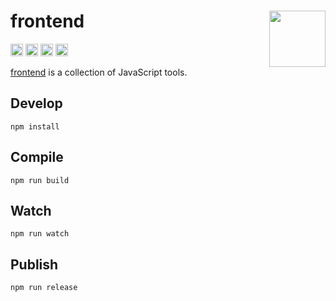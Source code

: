 # frontend [<img src="https://avatars.githubusercontent.com/u/52989093" alt="" width="90" height="90" align="right">][frontend]

[<img alt="build status" src="https://img.shields.io/travis/jsxtools/frontend/master.svg" height="20">](https://travis-ci.org/github/jsxtools/frontend)
[<img alt="code coverage" src="https://img.shields.io/codecov/c/github/jsxtools/frontend" height="20">](https://codecov.io/gh/jsxtools/frontend)
[<img alt="issue tracker" src="https://img.shields.io/github/issues/jsxtools/frontend.svg" height="20">](https://github.com/jsxtools/frontend/issues)
[<img alt="pull requests" src="https://img.shields.io/github/issues-pr/jsxtools/frontend.svg" height="20">](https://github.com/jsxtools/frontend/pulls)

[frontend] is a collection of JavaScript tools.

## Develop

```
npm install
```

## Compile

```
npm run build
```

## Watch

```
npm run watch
```

## Publish

```
npm run release
```

[frontend]: https://github.com/jsxtools/frontend
